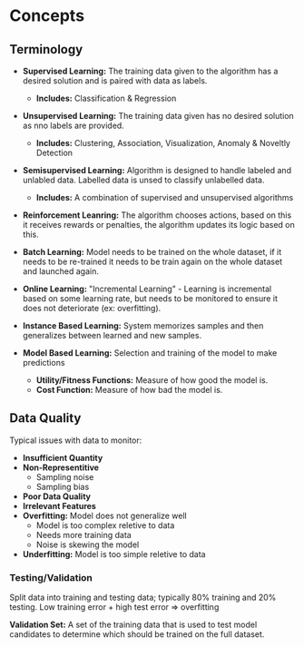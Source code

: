 # Concepts 

## Terminology

- **Supervised Learning:** The training data given to the algorithm has a desired solution and is paired with data as labels. 
    - **Includes:** Classification & Regression 

- **Unsupervised Learning:** The training data given has no desired solution as nno labels are provided. 
    - **Includes:** Clustering, Association, Visualization, Anomaly & Noveltly Detection 

- **Semisupervised Learning:** Algorithm is designed to handle labeled and unlabled data. Labelled data is unsed to classify unlabelled data. 
    - **Includes:** A combination of supervised and unsupervised algorithms

- **Reinforcement Leanring:** The algorithm chooses actions, based on this it receives rewards or penalties, the algorithm updates its logic based on this. 

- **Batch Learning:** Model needs to be trained on the whole dataset, if it needs to be re-trained it needs to be train again on the whole dataset and launched again. 

- **Online Learning:** "Incremental Learning" - Learning is incremental based on some learning rate, but needs to be monitored to ensure it does not deteriorate (ex: overfitting).

- **Instance Based Learning:** System memorizes samples and then generalizes between learned and new samples. 

- **Model Based Learning:** Selection and training of the model to make predictions
    - **Utility/Fitness Functions:** Measure of how good the model is. 
    - **Cost Function:** Measure of how bad the model is. 

## Data Quality
Typical issues with data to monitor: 
- **Insufficient Quantity**
- **Non-Representitive**
    - Sampling noise
    - Sampling bias 
- **Poor Data Quality**
- **Irrelevant Features**
- **Overfitting:** Model does not generalize well
    - Model is too complex reletive to data
    - Needs more training data 
    - Noise is skewing the model 
- **Underfitting:** Model is too simple reletive to data

### Testing/Validation 
Split data into training and testing data; typically 80% training and 20% testing.
Low training error + high test error => overfitting

**Validation Set:** A set of the training data that is used to test model candidates to determine which should be trained on the full dataset. 